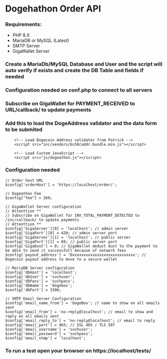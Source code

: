 # Dogehathon Order API

### Requirements:
- PHP 8.X
- MariaDB or MySQL (Latest)
- SMTP Server
- GigaWallet Server

 ### Create a MariaDb/MySQL Database and User and the script will auto verify if exists and create the DB Table and fields if needed
 ### Configuration needed on conf.php to connect to all servers 
 ### Subscribe on GigaWallet for PAYMENT_RECEIVED to URL/callback/ to update payments

 ### Add this to load the DogeAddress validator and the data form to be submited
```
    <!-- Load Dogecoin Address validator from Patrick -->
    <script src="inc/vendors/bs58caddr.bundle.min.js"></script>
    
    <!-- Load Custom JavaScript -->
    <script src="js/dogeathon.js"></script>
```

### Configuration needed

```
// Order host URL
$config['orderHost'] = 'https://localhost/order/';

// Dogeathon Fee
$config["fee"] = 269;

// GigaWallet Server configuration
// Attenttion **
// Subscribe on GigaWallet for INV_TOTAL_PAYMENT_DETECTED to /inc/callback/ to update payments
// Attenttion **
$config['GigaServer'][0] = 'localhost'; // admin server
$config['GigaPort'][0] = 420; // admin server port
$config['GigaServer'][1] = 'localhost'; // public server
$config['GigaPort'][1] = 69; // public server port
$config['GigaDust'] = 0; // GigaWallet deduct dust to the payment to be able to send it successfull because of network fees
$config['payout_address'] = 'Dxxxxxxxxxxxxxxxxxxxxxxxxxxxx'; // Dogecoin payout address to move to a secure wallet

// MariaDB Server configuration
$config['dbHost'] = 'localhost';
$config['dbUser'] = 'suchuser';
$config['dbPass'] = 'suchpass';
$config['dbName'] = 'dogebox';
$config['dbPort'] = 3306;

// SMTP Email Server Configuration
$config['email_name_from'] = 'DogeBox'; // name to show on all emails sent
$config['email_from'] = 'no-reply@localhost'; // email to show and reply on all emails sent
$config['email_reply_to'] = 'no-reply@localhost'; // email to reply
$config['email_port'] = 465; // SSL 465 / TLS 587
$config['email_username'] = 'suchuser';
$config['email_password'] = 'suchpass';
$config['email_stmp'] = 'localhost';

```

### To run a test open your browser on https://localhost/tests/